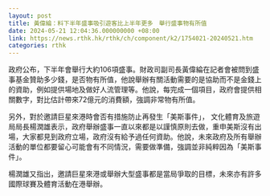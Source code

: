 ```yaml
---
layout: post
title: 黃偉綸：料下半年盛事吸引遊客比上半年更多　舉行盛事物有所值
date: 2024-05-21 12:04:36.000000000 +08:00
link: https://news.rthk.hk/rthk/ch/component/k2/1754021-20240521.htm
categories: rthk
---
```


政府公布，下半年會舉行大約106項盛事。財政司副司長黃偉綸在記者會被問到盛事基金贊助多少錢，是否物有所值，他說舉辦有關活動需要的是協助而不是金錢上的資助，例如提供場地及做好人流管理等。他說，每完成一個項目，政府會提供相關數字，對比估計帶來72億元的消費額，強調非常物有所值。

另外，對於邀請巨星來港時會否有措施防止再發生「美斯事件」， 文化體育及旅遊局局長楊潤雄表示，政府舉辦盛事一直以來都是以謹慎原則去做，重申美斯沒有出場，大家都見到政府立場，政府沒有給予過任何資助。他說，未來政府及所有舉辦活動的單位都要留心可能會有不同情況，需要做準備，強調並非純粹因為「美斯事件」。

楊潤雄又指出，邀請巨星來港或舉辦大型盛事都是當局爭取的目標，未來亦有許多國際球賽及體育活動在港舉辦。
